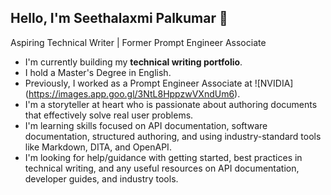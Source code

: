 ## Hello, I'm Seethalaxmi Palkumar 🌊
Aspiring Technical Writer | Former Prompt Engineer Associate

* I'm currently building my **technical writing portfolio**.
* I hold a Master's Degree in English.
* Previously, I worked as a Prompt Engineer Associate at ![NVIDIA] (https://images.app.goo.gl/3NtL8HppzwVXndUm6).
* I'm a storyteller at heart who is passionate about authoring documents that effectively solve real user problems.
* I'm learning skills focused on API documentation, software documentation, structured authoring, and using industry-standard tools like Markdown, DITA, and OpenAPI.
* I'm looking for help/guidance with getting started, best practices in technical writing, and any useful resources on API documentation, developer guides, and industry tools.
